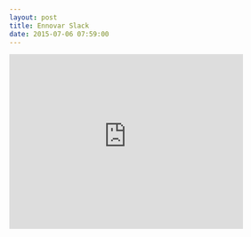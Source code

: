 ```yaml
---
layout: post
title: Ennovar Slack
date: 2015-07-06 07:59:00
---
```

<iframe width="420" height="315" src="https://www.youtube.com/embed/Zh0u3fXcRi4" frameborder="0" allowfullscreen></iframe>
